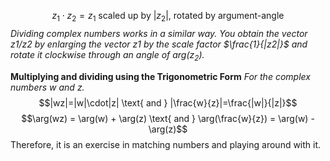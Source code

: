 $$z_{1}\cdot z_{2}=z_{1}\text{ scaled up by }|{z_{2}}| \text{, rotated by argument-angle}$$
*Dividing complex numbers works in a similar way. You obtain the vector z1/z2 by enlarging the vector z1 by the scale factor $\frac{1}{|z2|}$ and rotate it clockwise through an angle of arg($z_{2}$).*

**Multiplying and dividing using the Trigonometric Form**
*For the complex numbers $w$ and $z$.* $$|wz|=|w|\cdot|z| \text{ and } |\frac{w}{z}|=\frac{|w|}{|z|}$$$$\arg(wz) = \arg(w) + \arg(z) \text{ and } \arg(\frac{w}{z}) = \arg(w) - \arg(z)$$
Therefore, it is an exercise in matching numbers and playing around with it.